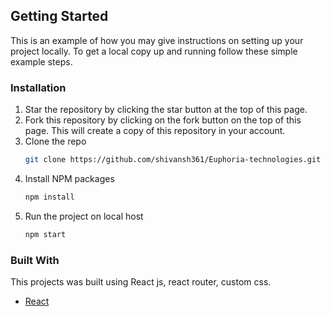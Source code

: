 ## Getting Started

This is an example of how you may give instructions on setting up your project locally.
To get a local copy up and running follow these simple example steps.

### Installation
1. Star the repository by clicking the star button at the top of this page.
1. Fork this repository by clicking on the fork button on the top of this page.
   This will create a copy of this repository in your account.
1. Clone the repo
   ```sh
   git clone https://github.com/shivansh361/Euphoria-technologies.git
   ```
1. Install NPM packages
   ```sh
   npm install
   ```
1. Run the project on local host
   ```sh
   npm start
   ```
### Built With

This projects was built using React js, react router, custom css.

- [React](https://reactjs.org/)